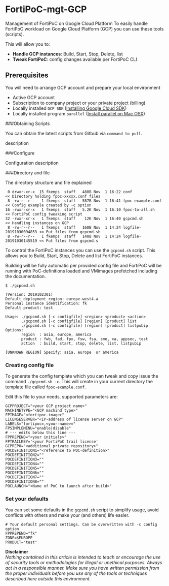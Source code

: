 # FortiPoC-mgt-GCP
Management of FortiPoC on Google Cloud Platform
To easily handle FortiPoC workload on Google Cloud Platform (GCP) you can use these tools (scripts).

This will allow you to:

* **Handle GCP instances**: Build, Start, Stop, Delete, list
* **Tweak FortiPoC**: config changes available per FortiPoC CLI

## Prerequisites

You will need to arrange GCP account and prepare your local environment

* Active GCP account
* Subscription to company project or your private project (billing)
* Locally installed `GCP SDK` ([Installing Google Cloud SDK](https://cloud.google.com/sdk/install))
* Locally installed program `parallel` ([Install parallel on Mac OSX](http://macappstore.org/parallel/))

###Obtaining Scripts

You can obtain the latest scripts from Gitbub via `command to pull`.

description

###Configure

Configuration description

###Directory and file

The directory structure and file explained

```
 0 drwxr-xr-x  15 fkemps  staff   480B Nov  1 16:22 conf                   << Directory holding fpoc-xxxxx.conf files
 8 -rw-r--r--   1 fkemps  staff   587B Nov  1 16:41 fpoc-example.conf      << Config example created by -c option
16 -rwxr-xr-x   1 fkemps  staff   5.2K Nov  1 16:10 fpoc-to-all.sh         << FortiPoC config tweaking script
32 -rwxr-xr-x   1 fkemps  staff    12K Nov  1 16:40 gcpcmd.sh              << Handling instances on GCP
 8 -rw-r--r--   1 fkemps  staff   160B Nov  1 14:24 logfile-20191030094853 << Put files from gcpcmd.sh
 8 -rw-r--r--   1 fkemps  staff   140B Nov  1 14:24 logfile-20191030145519 << Put files from gcpcmd.s
```


To control the FortiPoC instances you can use the `gcpcmd.sh` script. This allows you to Build, Start, Stop, Delete and list FortiPoC instances.

Building will be fully automatic per provided config file and FortiPoC will be running with PoC-definitions loaded and VMimages prefetched including the documentation.



```
$ ./gcpcmd.sh

(Version: 2019102301)
Default deployment region: europe-west4-a
Personal instance identification: fk
Default product: test

Usage: ./gcpcmd.sh [-c configfile] <region> <product> <action>
       ./gcpcmd.sh [-c configfile] [region] [product] list
       ./gcpcmd.sh [-c configfile] [region] [product] listpubip
Options:
       region  : asia, europe, america
       product : fwb, fad, fpx, fsw, fsa, sme, xa, appsec, test
       action  : build, start, stop, delete, list, listpubip

[UNKNOWN REGION] Specify: asia, europe  or america
```

### Creating config file

To generate the config template which you can tweak and copy issue the command `./gcpcmd.sh -c`. This will create in your current directory the template file called `fpoc-example.conf`.

Edit this file to your needs, supported parameters are:

```
GCPPROJECT="<your GCP project name>"
MACHINETYPE="<GCP machind type>"
FPIMAGE="<fortipoc-image>"
LICENSESERVER="<IP-address of license server on GCP"
LABELS="fortipoc=,<your-name>="
FPSIMPLEMENU="enable|disable"
# --- edits below this line ---
FPPREPEND="<your initials>"
FPTRAILKEY='<your FortiPoC trail license'
GCPREPO="<additional private repository>"
POCDEFINITION1="<reference to POC-definition>"
POCDEFINITION2=""
POCDEFINITION3=""
POCDEFINITION4=""
POCDEFINITION5=""
POCDEFINITION6=""
POCDEFINITION7=""
POCDEFINITION8=""
POCLAUNCH="<Name of PoC to launch after build>"
```

### Set your defaults

You can set some defaults in the `gcpcmd.sh` script to simplify usage, avoid conflicts with others and make your (and others) life easier.

```
# Your default personal settings. Can be overwritten with -c config option
FPPREPEND="fk"
ZONE=$EUROPE
PRODUCT="test"
```



**Disclaimer**   
*Nothing contained in this article is intended to teach or encourage the use of security tools or methodologies for illegal or unethical purposes. Always act in a responsible manner. Make sure you have written permission from the proper individuals before you use any of the tools or techniques described here outside this environment.*
